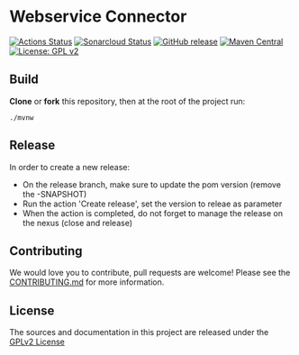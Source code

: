 # Webservice Connector

[![Actions Status](https://github.com/bonitasoft/bonita-connector-webservice/workflows/Build/badge.svg)](https://github.com/bonitasoft/bonita-connector-webservice/actions?query=workflow%3ABuild)
[![Sonarcloud Status](https://sonarcloud.io/api/project_badges/measure?project=bonitasoft_bonita-connector-webservice&metric=alert_status)](https://sonarcloud.io/dashboard?id=bonitasoft_bonita-connector-webservice)
[![GitHub release](https://img.shields.io/github/v/release/bonitasoft/bonita-connector-webservice?color=blue&label=Release)](https://github.com/bonitasoft/bonita-connector-webservice/releases)
[![Maven Central](https://img.shields.io/maven-central/v/org.bonitasoft.connectors/bonita-connector-webservice.svg?label=Maven%20Central&color=orange)](https://search.maven.org/search?q=g:%22org.bonitasoft.connectors%22%20AND%20a:%22bonita-connector-webservice%22)
[![License: GPL v2](https://img.shields.io/badge/License-GPL%20v2-yellow.svg)](https://www.gnu.org/licenses/old-licenses/gpl-2.0.en.html)

## Build

__Clone__ or __fork__ this repository, then at the root of the project run:

`./mvnw`

## Release

In order to create a new release: 
- On the release branch, make sure to update the pom version (remove the -SNAPSHOT)
- Run the action 'Create release', set the version to releae as parameter
- When the action is completed, do not forget to manage the release on the nexus (close and release)

## Contributing

We would love you to contribute, pull requests are welcome! Please see the [CONTRIBUTING.md](CONTRIBUTING.md) for more information.

## License

The sources and documentation in this project are released under the [GPLv2 License](LICENSE)
